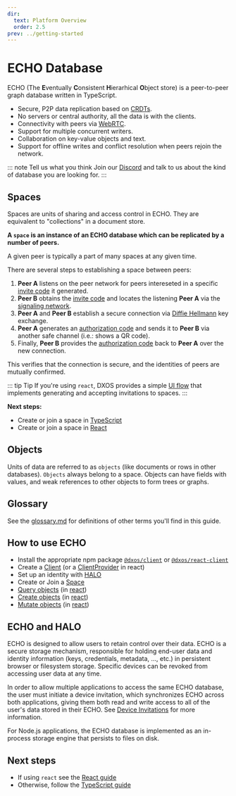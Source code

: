 ```yaml
---
dir:
  text: Platform Overview
  order: 2.5
prev: ../getting-started
---
```


# ECHO Database

ECHO (The **E**ventually **C**onsistent **H**ierarhical **O**bject store) is a peer-to-peer graph database written in TypeScript.

* Secure, P2P data replication based on [CRDTs](https://en.wikipedia.org/wiki/Conflict-free_replicated_data_type).
* No servers or central authority, all the data is with the clients.
* Connectivity with peers via [WebRTC](https://en.wikipedia.org/wiki/WebRTC).
* Support for multiple concurrent writers.
* Collaboration on key-value objects and text.
* Support for offline writes and conflict resolution when peers rejoin the network.

::: note Tell us what you think
Join our [Discord](https://discord.gg/KsDBXuUxvD) and talk to us about the kind of database you are looking for.
:::

## Spaces

Spaces are units of sharing and access control in ECHO. They are equivalent to "collections" in a document store.

**A `space` is an instance of an ECHO database which can be replicated by a number of peers.**

A given peer is typically a part of many spaces at any given time.

There are several steps to establishing a space between peers:

1. <span class="peer-a">**Peer A**</span> listens on the peer network for peers intereseted in a specific [invite code](../glossary.md#invitation-code) it generated.
2. <span class="peer-b">**Peer B**</span> obtains the [invite code](../glossary.md#invitation-code) and locates the listening <span class="peer-a">**Peer A**</span> via the [signaling network](../glossary.md#signaling-service).
3. <span class="peer-a">**Peer A**</span> and <span class="peer-b">**Peer B**</span> establish a secure connection via [Diffie Hellmann](https://en.wikipedia.org/wiki/Diffie%E2%80%93Hellman_key_exchange) key exchange.
4. <span class="peer-a">**Peer A**</span> generates an [authorization code](../glossary.md#authorization-code) and sends it to <span class="peer-b">**Peer B**</span> via another safe channel (i.e.: shows a QR code).
5. Finally, <span class="peer-b">**Peer B**</span> provides the [authorization code](../glossary.md#authorization-code) back to <span class="peer-a">**Peer A**</span> over the new connection.

This verifies that the connection is secure, and the identities of peers are mutually confirmed.

::: tip Tip
If you're using `react`, DXOS provides a simple [UI flow](../react/spaces.md#joining-spaces) that implements generating and accepting invitations to spaces.
:::

**Next steps:**

* Create or join a space in [TypeScript](../typescript/spaces.md)
* Create or join a space in [React](../react/spaces.md)

## Objects

Units of data are referred to as `objects` (like documents or rows in other databases). `Objects` always belong to a space. Objects can have fields with values, and weak references to other objects to form trees or graphs.

## Glossary

See the [glossary.md](../glossary.md) for definitions of other terms you'll find in this guide.

## How to use ECHO

* Install the appropriate npm package [`@dxos/client`](../typescript) or [`@dxos/react-client`](../react)
* Create a [Client](../typescript#configuration) (or a [ClientProvider](../react#cofiguration) in react)
* Set up an identity with [HALO](./halo.md)
* Create or Join a [Space](#spaces)
* [Query objects](../typescript/queries.md) (in [react](../react/queries.md))
* [Create objects](../typescript/mutations.md#creating-objects) (in [react](../react/mutations.md))
* [Mutate objects](../typescript/mutations.md) (in [react](../react/mutations.md))

## ECHO and HALO

ECHO is designed to allow users to retain control over their data. ECHO is a secure storage mechanism, responsible for holding end-user data and identity information (keys, credentials, metadata, ..., etc.) in persistent browser or filesystem storage. Specific devices can be revoked from accessing user data at any time.

In order to allow multiple applications to access the same ECHO database, the user must initiate a device invitation, which synchronizes ECHO across both applications, giving them both read and write access to all of the user's data stored in their ECHO. See [Device Invitations](./halo.md#device-invitations) for more information.

For Node.js applications, the ECHO database is implemented as an in-process storage engine that persists to files on disk.

## Next steps

* If using `react` see the [React guide](../react/)
* Otherwise, follow the [TypeScript guide](../typescript/)
